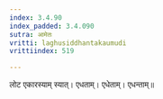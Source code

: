 ```yaml
---
index: 3.4.90
index_padded: 3.4.090
sutra: आमेतः
vritti: laghusiddhantakaumudi
vrittiindex: 519

---
```

लोट एकारस्याम् स्यात्। एधताम्। एधेताम्। एधन्ताम्॥